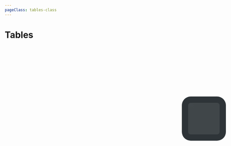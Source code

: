 ```yaml
---
pageClass: tables-class
---
```


# Tables

<div class="fenetre" style="
  position: fixed !important;
  width: 100px; 
  height: 100px; 
  background-color: rgba(44,50,54,0.9); 
  border:none;
  cursor: pointer;
  hover: 101%;
  right: 3%;
  top: 9%;
  border: 20px solid rgba(44,50,54,0.9);
  border-radius: 20%;">
  <img id="image" src="img1.png" name="randimg" >
  <style>
    .fenetre {background-color: rgb(44,50,54)}
    #image {
      width: 100px;
    }
    #image:not(:active) {
      animation-name: example;
      animation-duration: 4s;
    }
    #image:hover {
      cursor:pointer;
    }
    @keyframes example {
      from {opacity:0;}
      to {opacity: 1;}
    }
  </style>
  <script>
    var images = [ 
      "https://i.ibb.co/Hpp9nFM/d1.png", 
      "https://i.ibb.co/XxwmjbW/d2.png",
      "https://i.ibb.co/KbxCMyW/d3.png",
      "https://i.ibb.co/tbppJVM/d4.png",
      "https://i.ibb.co/2jtdHnb/d5.png",
      "https://i.ibb.co/QQtWTQk/d6.png"];
    init();
    function random_image(images) {
      var random = randomize(images);
      while(images[random] === document.getElementById("image").src){
      random = randomize(images)
    }
    document.getElementById("image").src = images[random].toString();
    }
    function randomize(array){
      return Math.floor((Math.random() * (array.length)));
    }
    function init() {
      document.getElementById("image").addEventListener("click", function(){
      random_image(images);
      });
      random_image(images);
    }
  </script>
</div>